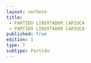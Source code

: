 ```yaml
---
layout: verbete
title:
 - PARTIDO LIBERTADOR CARIOCA
 - PARTIDO LIBERTADOR CARIOCA
published: true
edition: 1  
type: T
subtype: Partido
---
```


